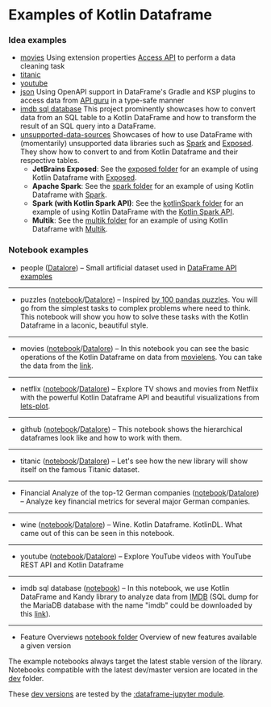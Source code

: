 # Examples of Kotlin Dataframe

### Idea examples
* [movies](idea-examples/movies) Using extension properties [Access API](https://kotlin.github.io/dataframe/apilevels.html) to perform a data cleaning task
* [titanic](idea-examples/titanic)
* [youtube](idea-examples/youtube)
* [json](idea-examples/json) Using OpenAPI support in DataFrame's Gradle and KSP plugins to access data from [API guru](https://apis.guru/) in a type-safe manner
* [imdb sql database](https://github.com/zaleslaw/KotlinDataFrame-SQL-Examples) This project prominently showcases how to convert data from an SQL table to a Kotlin DataFrame 
and how to transform the result of an SQL query into a DataFrame.
* [unsupported-data-sources](idea-examples/unsupported-data-sources) Showcases of how to use DataFrame with
  (momentarily) unsupported data libraries such as [Spark](https://spark.apache.org/) and [Exposed](https://github.com/JetBrains/Exposed).
They show how to convert to and from Kotlin Dataframe and their respective tables.
  * **JetBrains Exposed**: See the [exposed folder](./idea-examples/unsupported-data-sources/src/main/kotlin/org/jetbrains/kotlinx/dataframe/examples/exposed)
    for an example of using Kotlin Dataframe with [Exposed](https://github.com/JetBrains/Exposed).
  * **Apache Spark**: See the [spark folder](./idea-examples/unsupported-data-sources/src/main/kotlin/org/jetbrains/kotlinx/dataframe/examples/spark)
    for an example of using Kotlin Dataframe with [Spark](https://spark.apache.org/).
  * **Spark (with Kotlin Spark API)**: See the [kotlinSpark folder](./idea-examples/unsupported-data-sources/src/main/kotlin/org/jetbrains/kotlinx/dataframe/examples/kotlinSpark)
    for an example of using Kotlin DataFrame with the [Kotlin Spark API](https://github.com/JetBrains/kotlin-spark-api).
  * **Multik**: See the [multik folder](./idea-examples/unsupported-data-sources/src/main/kotlin/org/jetbrains/kotlinx/dataframe/examples/multik)
    for an example of using Kotlin Dataframe with [Multik](https://github.com/Kotlin/multik).


### Notebook examples

* people ([Datalore](https://datalore.jetbrains.com/view/notebook/aOTioEClQQrsZZBKeUPAQj)) &ndash;
Small artificial dataset used in [DataFrame API examples](https://kotlin.github.io/dataframe/operations.html) 
___
* puzzles ([notebook](notebooks/puzzles/40%20puzzles.ipynb)/[Datalore](https://datalore.jetbrains.com/view/notebook/CVp3br3CDXjUGaxxqfJjFF)) &ndash;
Inspired [by 100 pandas puzzles](https://github.com/ajcr/100-pandas-puzzles). You will go from the simplest tasks to 
complex problems where need to think. This notebook will show you how to solve these tasks with the Kotlin 
Dataframe in a laconic, beautiful style.
___
* movies ([notebook](notebooks/movies/movies.ipynb)/[Datalore](https://datalore.jetbrains.com/view/notebook/89IMYb1zbHZxHfwAta6eKP)) &ndash;
In this notebook you can see the basic operations of the Kotlin Dataframe on data from [movielens](https://movielens.org/).
You can take the data from the [link](https://grouplens.org/datasets/movielens/latest/).
___
* netflix ([notebook](notebooks/netflix/netflix.ipynb)/[Datalore](https://datalore.jetbrains.com/view/notebook/xSJ4rx49hcH71pPnFgZBCq)) &ndash;
Explore TV shows and movies from Netflix with the powerful Kotlin Dataframe API and beautiful
visualizations from [lets-plot](https://github.com/JetBrains/lets-plot-kotlin).
___
* github ([notebook](notebooks/github/github.ipynb)/[Datalore](https://datalore.jetbrains.com/view/notebook/P9n6jYL4mmY1gx3phz5TsX)) &ndash;
This notebook shows the hierarchical dataframes look like and how to work with them.
___
* titanic ([notebook](notebooks/titanic/Titanic.ipynb)/[Datalore](https://datalore.jetbrains.com/view/notebook/B5YeMMONSAR78FgKQ9yJyW)) &ndash;
Let's see how the new library will show itself on the famous Titanic dataset.
___
* Financial Analyze of the top-12 German companies ([notebook](notebooks/top_12_german_companies)/[Datalore](https://datalore.jetbrains.com/report/static/KQKedA4jDrKu63O53gEN0z/MDg5pHcGvRdDVQnPLmwjuc)) &ndash;
  Analyze key financial metrics for several major German companies.
___
* wine ([notebook](notebooks/wine/WineNetWIthKotlinDL.ipynb)/[Datalore](https://datalore.jetbrains.com/view/notebook/aK9vYHH8pCA8H1KbKB5WsI)) &ndash;
  Wine. Kotlin Dataframe. KotlinDL. What came out of this can be seen in this notebook.
___
* youtube ([notebook](notebooks/youtube/Youtube.ipynb)/[Datalore](https://datalore.jetbrains.com/view/notebook/uXH0VfIM6qrrmwPJnLBi0j)) &ndash;
Explore YouTube videos with YouTube REST API and Kotlin Dataframe 

___
* imdb sql database ([notebook](https://github.com/zaleslaw/KotlinDataFrame-SQL-Examples/blob/master/notebooks/imdb.ipynb)) &ndash; In this notebook, we use Kotlin DataFrame and Kandy library to analyze data from [IMDB](https://datasets.imdbws.com/) (SQL dump for the MariaDB database with the name "imdb" could be downloaded by this [link](https://drive.google.com/file/d/10HnOu0Yem2Tkz_34SfvDoHTVqF_8b4N7/view?usp=sharing)).

---
* Feature Overviews [notebook folder](notebooks/feature_overviews)
  Overview of new features available a given version

The example notebooks always target the latest stable version of the library.
Notebooks compatible with the latest dev/master version are located in the [dev](notebooks/dev) folder.

These [dev versions](notebooks/dev) are tested by the 
[:dataframe-jupyter module](../dataframe-jupyter/src/test/kotlin/org/jetbrains/kotlinx/dataframe/jupyter).
